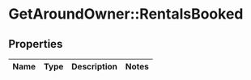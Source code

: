# GetAroundOwner::RentalsBooked

## Properties
Name | Type | Description | Notes
------------ | ------------- | ------------- | -------------

